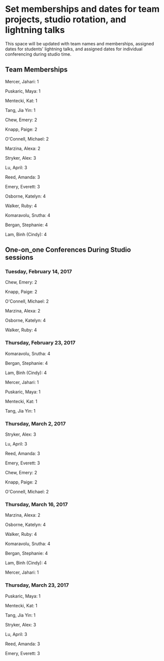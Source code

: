 # Set memberships and dates for team projects, studio rotation, and lightning talks

This space will be updated with team names and memberships, assigned dates for students' lightning talks, and assigned dates for individual conferencing during studio time.

## Team Memberships

Mercer, Jahari: 1

Puskaric, Maya: 1

Mentecki, Kat: 1

Tang, Jia Yin: 1

Chew, Emery: 2

Knapp, Paige: 2

O'Connell, Michael: 2

Marzina, Alexa: 2

Stryker, Alex: 3

Lu, April: 3

Reed, Amanda: 3

Emery, Everett: 3

Osborne, Katelyn: 4

Walker, Ruby: 4

Komaravolu, Srutha: 4

Bergan, Stephanie: 4

Lam, Binh (Cindy): 4

## One-on_one Conferences During Studio sessions

### Tuesday, February 14, 2017

Chew, Emery: 2

Knapp, Paige: 2

O'Connell, Michael: 2

Marzina, Alexa: 2

Osborne, Katelyn: 4

Walker, Ruby: 4

### Thursday, February 23, 2017

Komaravolu, Srutha: 4

Bergan, Stephanie: 4

Lam, Binh (Cindy): 4

Mercer, Jahari: 1

Puskaric, Maya: 1

Mentecki, Kat: 1

Tang, Jia Yin: 1

### Thursday, March 2, 2017

Stryker, Alex: 3

Lu, April: 3

Reed, Amanda: 3

Emery, Everett: 3

Chew, Emery: 2

Knapp, Paige: 2

O'Connell, Michael: 2

### Thursday, March 16, 2017

Marzina, Alexa: 2

Osborne, Katelyn: 4

Walker, Ruby: 4

Komaravolu, Srutha: 4

Bergan, Stephanie: 4

Lam, Binh (Cindy): 4

Mercer, Jahari: 1

### Thursday, March 23, 2017

Puskaric, Maya: 1

Mentecki, Kat: 1

Tang, Jia Yin: 1

Stryker, Alex: 3

Lu, April: 3

Reed, Amanda: 3

Emery, Everett: 3
